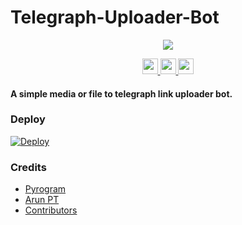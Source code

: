 # Telegraph-Uploader-Bot

<p align="center">
  <a href="https://www.python.org">
    <img src="http://ForTheBadge.com/images/badges/made-with-python.svg">
  </a>
</p>

<p align="center">
  <a href="https://telegram.me/FayasNoushad">
    <img height="25px" src="https://img.shields.io/badge/Updates_Channel-30302f?style=flat&logo=telegram">
  </a>
  <a href="https://telegram.me/FayasChat">
    <img height="25px" src="https://img.shields.io/badge/Support_Group-30302f?style=flat&logo=telegram">
  </a>
  <a href="https://telegram.me/FNPROJECTS">
    <img height="25px" src="https://img.shields.io/badge/Projects_Channel-30302f?style=flat&logo=telegram">
  </a>
</p>

#### A simple media or file to telegraph link uploader bot.

### Deploy

[![Deploy](https://www.herokucdn.com/deploy/button.svg)](https://heroku.com/deploy?template=https://github.com/FayasNoushad/Telegraph-Uploader-Bot)


### Credits 

* [Pyrogram](https://github.com/pyrogram/pyrogram)
* [Arun PT](https://github.com/CW4RR10R)
* [Contributors](https://github.com/FayasNoushad/Telegraph-Uploader-Bot/graphs/contributors)
